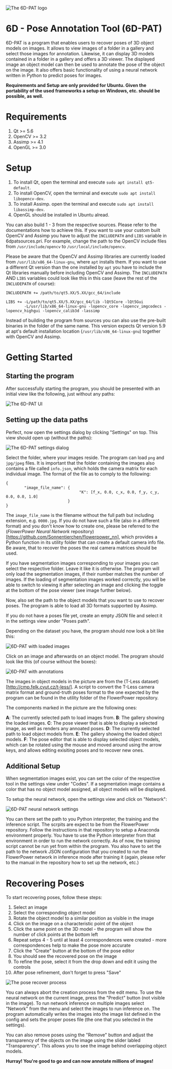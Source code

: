 ![The 6D-PAT logo](https://i.imgur.com/P7YhNz5.png "The 6D-PAT logo")

# 6D - Pose Annotation Tool (6D-PAT)

6D-PAT is a program that enables users to recover poses of 3D object models on images. It allows to view images of a folder in a gallery and select those images for annotation. Likewise, it can display 3D models contained in a folder in a gallery and offers a 3D viewer. The displayed image an object model can then be used to annotate the pose of the object on the image. It also offers basic functionality of using a neural network written in Python to predict poses for images.

**Requirements and Setup are only provided for Ubuntu. Given the portability of the used frameworks a setup on Windows, etc. should be possible, as well.**

# Requirements

1. Qt >= 5.6
2. OpenCV >= 3.2
3. Assimp >= 4.1
4. OpenGL >= 3.0

# Setup

1. To install Qt, open the terminal and execute `sudo apt install qt5-default`.
2. To install OpenCV, open the terminal and execute `sudo apt install libopencv-dev`.
3. To install Assimp. open the terminal and execute `sudo apt install libassimp-dev`.
4. OpenGL should be installed in Ubuntu alread.

You can also build 1 - 3 from the respective sources. Please refer to the documentations how to achieve this. If you want to use your custom built OpenCV and Assimp you have to adjust the `INCLUDEPATH` and `LIBS` variable in 6dpatsources.pri. For example, change the path to the OpenCV include files from `/usr/include/opencv` to `/usr/local/include/opencv`.

Please be aware that the OpenCV and Assimp libraries are currently loaded from `/usr/lib/x86_64-linux-gnu`, where `apt` installs them. If you want to use a different Qt version than the one installed by `apt` you have to include the Qt libraries manually before including OpenCV and Assimp. The `INCLUDEPATH` AND `LIBS` variables could look like this in this case (leave the rest of the `INCLUDEPATH` of course):
```
INCLUDEPATH += /path/to/qt5.XX/5.XX/gcc_64/include

LIBS += -L/path/to/qt5.XX/5.XX/gcc_64/lib -lQt5Core -lQt5Gui
        -L/usr/lib/x86_64-linux-gnu -lopencv_core -lopencv_imgcodecs -lopencv_highgui -lopencv_calib3d -lassimp
```
Instead of building the program from sources you can also use the pre-built binaries in the folder of the same name. This version expects Qt version 5.9 at apt's default installation location (`/usr/lib/x86_64-linux-gnu`) together with OpenCV and Assimp.

# Getting Started

## Starting the program

After successfully starting the program, you should be presented with an initial view like the following, just without any paths:

![The 6D-PAT UI](https://i.imgur.com/KNeVfOY.png "The 6D-PAT UI")

## Setting up the data paths

Perfect, now open the settings dialog by clicking "Settings" on top. This view should open up (without the paths):

![The 6D-PAT settings dialog](https://i.imgur.com/fHqxbIM.png "The 6D-PAT settings dialog")

Select the folder, where your images reside. The program can load `png` and `jpg/jpeg` files. It is important that the folder containing the images also contains a file called `info.json`, which holds the camera matrix for each individual image. The format of the file as to comply to the following:

```
{
        "image_file_name": {
                                "K": [f_x, 0.0, c_x, 0.0, f_y, c_y, 0.0, 0.0, 1.0]
                           }
}
```

The `image_file_name` is the filename without the full path but including extension, e.g. `0000.jpg`. If you do not have such a file (also in a different format) and you don't know how to create one, please be referred to the (*FlowerPower Neural Network* repository)[https://github.com/Sonnentierchen/flowerpower_nn], which provides a Python function in its utility folder that can create a default camera info file. Be aware, that to recover the poses the real camera matrices should be used.

If you have segmentation images corresponding to your images you can select the respective folder. Leave it like it is otherwise. The program will only load the segmentation images, if their number matches the number of images. If the loading of segmentation images worked correctly, you will be able to switch to viewing it after selecting an image and clicking the toggle at the bottom of the pose viewer (see image further below).

Now, also set the path to the object models that you want to use to recover poses. The program is able to load all 3D formats supported by Assimp.

If you do not have a poses file yet, create an empty JSON file and select it in the settings view under "Poses path".

Depending on the dataset you have, the program should now look a bit like this:

![6D-PAT with loaded images](https://i.imgur.com/dfCrgwa.png "6D-PAT with loaded images")

Click on an image and afterwards on an object model. The program should look like this (of course without the boxes):

![6D-PAT with annotations](https://i.imgur.com/MyHoIhT.png "6D-PAT with annotations")

The images in object models in the picture are from the (T-Less dataset)[http://cmp.felk.cvut.cz/t-less/]. A script to convert the T-Less camera matrix format and ground-truth poses format to the one expected by the program can be found in the utility folder of the FlowerPower repository.

The components marked in the picture are the following ones:

**A**: The currently selected path to load images from.
**B**: The gallery showing the loaded images.
**C**: The pose viewer that is able to display a selected image, as well as renders any annoated poses.
**D**: The currently selected path to load object models from.
**E**: The gallery showing the loaded object models.
**F**: The pose editor that is able to display selected object models, which can be rotated using the mouse and moved around using the arrow keys, and allows editing exisiting poses and to recover new ones.

## Additional Setup

When segmentation images exist, you can set the color of the respective tool in the settings view under "Codes". If a segmentation image contains a color that has no object model assigned, all object models will be displayed.

To setup the neural network, open the settings view and click on "Network":

![6D-PAT neural network settings](https://i.imgur.com/J8TPxuK.png "6D-PAT neural network settings")

You can there set the path to you Python interpreter, the training and the inference script. The scrpits are expect to be from the FlowerPower repository. Follow the instructions in that repository to setup a Anaconda environment properly. You have to use the Python interpreter from that environment in order to run the network correctly. As of now, the training script cannot be run yet from within the program. You also have to set the path to the network JSON configuration that you created to run the FlowerPower network in inference mode after training it (again, please refer to the manual in the repository how to set up the network, etc.)

# Recovering Poses

To start recovering poses, follow these steps:
1. Select an image
2. Select the corresponding object model
3. Rotate the object model to a similar position as visible in the image
4. Click on the image on a characteristic point of the object
5. Click the same point on the 3D model - the program will show the number of click points at the bottom left
6. Repeat setps 4 - 5 until at least 4 correspondences were created - more correspondences help to make the pose more accurate
7. Click the "Create" button at the bottom of the pose editor
8. You should see the recovered pose on the image
9. To refine the pose, select it from the drop down and edit it using the controls
10. After pose refinement, don't forget to press "Save"

![The pose recover process](https://i.imgur.com/JiQqxwv.png "The pose recover process")

You can always abort the creation process from the edit menu. To use the neural network on the current image, press the "Predict" button (not visible in the image). To run network inference on multiple images select "Network" from the menu and select the images to run inference on. The program automatically writes the images into the image list defined in the config and sets the proper poses file (the one that you selected in the settings).

You can also remove poses using the "Remove" button and adjust the transparency of the objects on the image using the slider labled "Transparency". This allows you to see the image behind overlapping object models.

**Hurray! You're good to go and can now annotate millions of images!**
